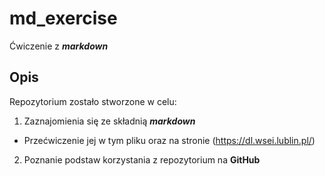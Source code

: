 # md_exercise
Ćwiczenie z **_markdown_**
## Opis
Repozytorium zostało stworzone w celu:
1. Zaznajomienia się ze składnią **_markdown_**
  * Przećwiczenie jej w tym pliku oraz na stronie (https://dl.wsei.lublin.pl/)
2. Poznanie podstaw korzystania z repozytorium na **GitHub**
